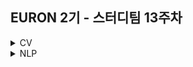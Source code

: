 ## EURON 2기 - 스터디팀 13주차
<details>
<summary>CV</summary>
<div markdown="1">       
  
  <br />
  
| 주차 | 내용             | 발표자                               | 발표자료 |
| ---- | ---------------- | ------------------------------------ | -------- |
| 13   | cs231n 13주차 | 최지우, 구미진 | [📚]()    |
  
  <br />
  
</div>
</details>

<details>
<summary>NLP</summary>
<div markdown="1">       



</div>
</details>
